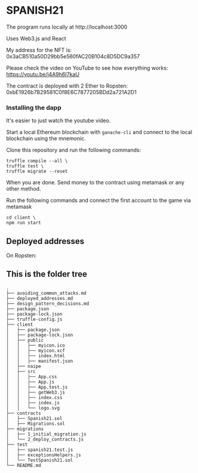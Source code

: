 # SPANISH21

The program runs locally at http://localhost:3000 

Uses Web3.js and React

My address for the NFT is: 0x3aCB510a50D29bb5e560fAC20B104c8D5DC9a357

Please check the video on YouTube to see how everything works:
https://youtu.be/j4A9h6I7kaU

The contract is deployed with 2 Ether to Ropsten:
0xbE1926b7B29581C0f8E6C7877205BDd2a721A2D1

### Installing the dapp

It's easier to just watch the youtube video.

Start a local Ethereum blockchain with `ganache-cli` and connect to the local blockchain using the mnemonic.

Clone this repository and run the following commands:
```
truffle compile --all \
truffle test \
truffle migrate --reset
```

When you are done. Send money to the contract using metamask or any other method.

Run the following commands and connect the first account to the game via metamask

```
cd client \
npm run start
```

## Deployed addresses

On Ropsten:

## This is the folder tree


```
.
├── avoiding_common_attacks.md
├── deployed_addresses.md
├── design_pattern_decisions.md
├── package.json
├── package-lock.json
├── truffle-config.js
├── client
│   ├── package.json
│   ├── package-lock.json
│   ├── public
│   │   ├── myicon.ico
│   │   ├── myicon.xcf
│   │   ├── index.html
│   │   ├── manifest.json
│   ├── naipe
│   ├── src
│   │   ├── App.css
│   │   ├── App.js
│   │   ├── App.test.js
│   │   ├── getWeb3.js
│   │   ├── index.css
│   │   ├── index.js
│   │   └── logo.svg
├── contracts
│   ├── Spanish21.sol
│   ├── Migrations.sol
├── migrations
│   ├── 1_initial_migration.js
│   └── 2_deploy_contracts.js
├── test
│   ├── spanish21.test.js
│   ├── exceptionsHelpers.js
│   └── TestSpanish21.sol
└── README.md

```
